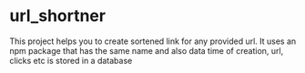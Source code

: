 # url_shortner
This project helps you to create sortened link for any provided url.
It uses an npm package that has the same name and also data time of creation, url, clicks etc is stored in a database
